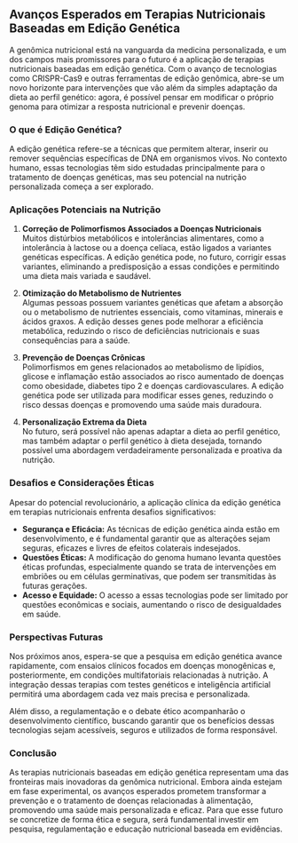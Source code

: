 
## Avanços Esperados em Terapias Nutricionais Baseadas em Edição Genética

A genômica nutricional está na vanguarda da medicina personalizada, e um dos campos mais promissores para o futuro é a aplicação de terapias nutricionais baseadas em edição genética. Com o avanço de tecnologias como CRISPR-Cas9 e outras ferramentas de edição genômica, abre-se um novo horizonte para intervenções que vão além da simples adaptação da dieta ao perfil genético: agora, é possível pensar em modificar o próprio genoma para otimizar a resposta nutricional e prevenir doenças.

### O que é Edição Genética?

A edição genética refere-se a técnicas que permitem alterar, inserir ou remover sequências específicas de DNA em organismos vivos. No contexto humano, essas tecnologias têm sido estudadas principalmente para o tratamento de doenças genéticas, mas seu potencial na nutrição personalizada começa a ser explorado.

### Aplicações Potenciais na Nutrição

1. **Correção de Polimorfismos Associados a Doenças Nutricionais**  
   Muitos distúrbios metabólicos e intolerâncias alimentares, como a intolerância à lactose ou a doença celíaca, estão ligados a variantes genéticas específicas. A edição genética pode, no futuro, corrigir essas variantes, eliminando a predisposição a essas condições e permitindo uma dieta mais variada e saudável.

2. **Otimização do Metabolismo de Nutrientes**  
   Algumas pessoas possuem variantes genéticas que afetam a absorção ou o metabolismo de nutrientes essenciais, como vitaminas, minerais e ácidos graxos. A edição desses genes pode melhorar a eficiência metabólica, reduzindo o risco de deficiências nutricionais e suas consequências para a saúde.

3. **Prevenção de Doenças Crônicas**  
   Polimorfismos em genes relacionados ao metabolismo de lipídios, glicose e inflamação estão associados ao risco aumentado de doenças como obesidade, diabetes tipo 2 e doenças cardiovasculares. A edição genética pode ser utilizada para modificar esses genes, reduzindo o risco dessas doenças e promovendo uma saúde mais duradoura.

4. **Personalização Extrema da Dieta**  
   No futuro, será possível não apenas adaptar a dieta ao perfil genético, mas também adaptar o perfil genético à dieta desejada, tornando possível uma abordagem verdadeiramente personalizada e proativa da nutrição.

### Desafios e Considerações Éticas

Apesar do potencial revolucionário, a aplicação clínica da edição genética em terapias nutricionais enfrenta desafios significativos:

- **Segurança e Eficácia:** As técnicas de edição genética ainda estão em desenvolvimento, e é fundamental garantir que as alterações sejam seguras, eficazes e livres de efeitos colaterais indesejados.
- **Questões Éticas:** A modificação do genoma humano levanta questões éticas profundas, especialmente quando se trata de intervenções em embriões ou em células germinativas, que podem ser transmitidas às futuras gerações.
- **Acesso e Equidade:** O acesso a essas tecnologias pode ser limitado por questões econômicas e sociais, aumentando o risco de desigualdades em saúde.

### Perspectivas Futuras

Nos próximos anos, espera-se que a pesquisa em edição genética avance rapidamente, com ensaios clínicos focados em doenças monogênicas e, posteriormente, em condições multifatoriais relacionadas à nutrição. A integração dessas terapias com testes genéticos e inteligência artificial permitirá uma abordagem cada vez mais precisa e personalizada.

Além disso, a regulamentação e o debate ético acompanharão o desenvolvimento científico, buscando garantir que os benefícios dessas tecnologias sejam acessíveis, seguros e utilizados de forma responsável.

### Conclusão

As terapias nutricionais baseadas em edição genética representam uma das fronteiras mais inovadoras da genômica nutricional. Embora ainda estejam em fase experimental, os avanços esperados prometem transformar a prevenção e o tratamento de doenças relacionadas à alimentação, promovendo uma saúde mais personalizada e eficaz. Para que esse futuro se concretize de forma ética e segura, será fundamental investir em pesquisa, regulamentação e educação nutricional baseada em evidências.
```
